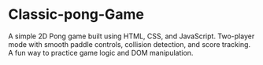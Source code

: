 # Classic-pong-Game
A simple 2D Pong game built using HTML, CSS, and JavaScript. Two-player mode with smooth paddle controls, collision detection, and score tracking. A fun way to practice game logic and DOM manipulation.
